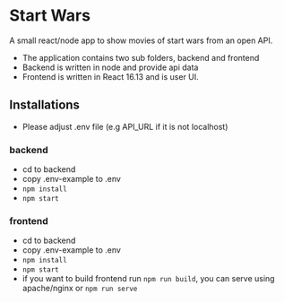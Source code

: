# Start Wars

A small react/node app to show movies of start wars from an open API.

- The application contains two sub folders, backend and frontend
- Backend is written in node and provide api data
- Frontend is written in React 16.13 and is user UI.

## Installations

- Please adjust .env file (e.g API_URL if it is not localhost)

### backend

- cd to backend
- copy .env-example to .env
- `npm install`
- `npm start`

### frontend

- cd to backend
- copy .env-example to .env
- `npm install`
- `npm start`
- if you want to build frontend run `npm run build`, you can serve using apache/nginx or `npm run serve`
